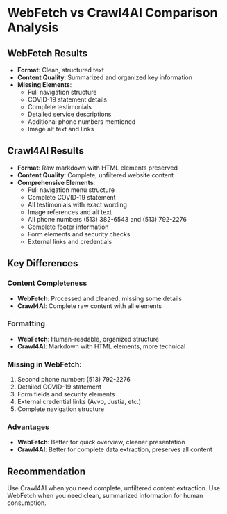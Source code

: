 # WebFetch vs Crawl4AI Comparison Analysis

## WebFetch Results
- **Format**: Clean, structured text
- **Content Quality**: Summarized and organized key information
- **Missing Elements**: 
  - Full navigation structure
  - COVID-19 statement details
  - Complete testimonials
  - Detailed service descriptions
  - Additional phone numbers mentioned
  - Image alt text and links

## Crawl4AI Results  
- **Format**: Raw markdown with HTML elements preserved
- **Content Quality**: Complete, unfiltered website content
- **Comprehensive Elements**:
  - Full navigation menu structure
  - Complete COVID-19 statement
  - All testimonials with exact wording
  - Image references and alt text
  - All phone numbers (513) 382-6543 and (513) 792-2276
  - Complete footer information
  - Form elements and security checks
  - External links and credentials

## Key Differences

### Content Completeness
- **WebFetch**: Processed and cleaned, missing some details
- **Crawl4AI**: Complete raw content with all elements

### Formatting
- **WebFetch**: Human-readable, organized structure  
- **Crawl4AI**: Markdown with HTML elements, more technical

### Missing in WebFetch:
1. Second phone number: (513) 792-2276
2. Detailed COVID-19 statement
3. Form fields and security elements
4. External credential links (Avvo, Justia, etc.)
5. Complete navigation structure

### Advantages
- **WebFetch**: Better for quick overview, cleaner presentation
- **Crawl4AI**: Better for complete data extraction, preserves all content

## Recommendation
Use Crawl4AI when you need complete, unfiltered content extraction. Use WebFetch when you need clean, summarized information for human consumption.